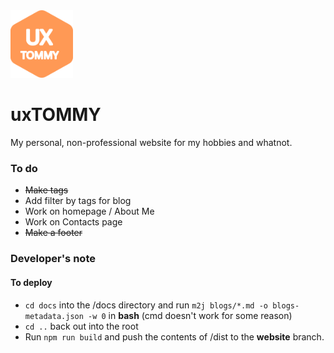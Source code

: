 <img src="docs/assets/logo.svg" width="100px">

# uxTOMMY

My personal, non-professional website for my hobbies and whatnot.

### To do
- ~~Make tags~~
- Add filter by tags for blog
- Work on homepage / About Me
- Work on Contacts page
- ~~Make a footer~~

### Developer's note
#### To deploy
- ```cd docs``` into the /docs directory and run ```m2j blogs/*.md -o blogs-metadata.json -w 0``` in **bash** (cmd doesn't work for some reason)  
- ```cd ..``` back out into the root
- Run ```npm run build``` and push the contents of /dist to the **website** branch.

